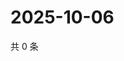 # 2025-10-06

共 0 条

<!-- BEGIN ZHIHUVIDEO -->
<!-- 最后更新时间 Mon Oct 06 2025 01:08:46 GMT+0800 (China Standard Time) -->

<!-- END ZHIHUVIDEO -->
